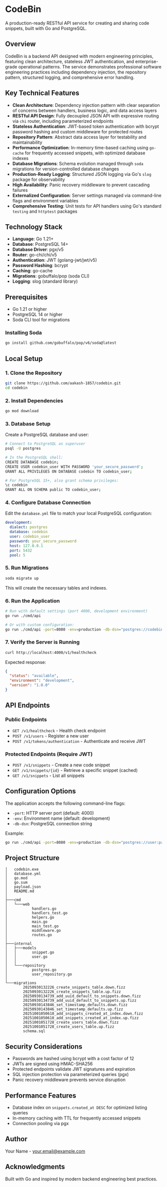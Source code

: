 # CodeBin

A production-ready RESTful API service for creating and sharing code snippets, built with Go and PostgreSQL.

## Overview

CodeBin is a backend API designed with modern engineering principles, featuring clean architecture, stateless JWT authentication, and enterprise-grade operational patterns. The service demonstrates professional software engineering practices including dependency injection, the repository pattern, structured logging, and comprehensive error handling.

## Key Technical Features

- **Clean Architecture**: Dependency injection pattern with clear separation of concerns between handlers, business logic, and data access layers
- **RESTful API Design**: Fully decoupled JSON API with expressive routing via `chi` router, including parameterized endpoints
- **Stateless Authentication**: JWT-based token authentication with bcrypt password hashing and custom middleware for protected routes
- **Repository Pattern**: Abstract data access layer for testability and maintainability
- **Performance Optimization**: In-memory time-based caching using `go-cache` for frequently accessed snippets, with optimized database indexes
- **Database Migrations**: Schema evolution managed through `soda` migrations for version-controlled database changes
- **Production-Ready Logging**: Structured JSON logging via Go's `slog` package for observability
- **High Availability**: Panic recovery middleware to prevent cascading failures
- **Externalized Configuration**: Server settings managed via command-line flags and environment variables
- **Comprehensive Testing**: Unit tests for API handlers using Go's standard `testing` and `httptest` packages

## Technology Stack

- **Language**: Go 1.21+
- **Database**: PostgreSQL 14+
- **Database Driver**: pgx/v5
- **Router**: go-chi/chi/v5
- **Authentication**: JWT (golang-jwt/jwt/v5)
- **Password Hashing**: bcrypt
- **Caching**: go-cache
- **Migrations**: gobuffalo/pop (soda CLI)
- **Logging**: slog (standard library)

## Prerequisites

- Go 1.21 or higher
- PostgreSQL 14 or higher
- Soda CLI tool for migrations

### Installing Soda

```bash
go install github.com/gobuffalo/pop/v6/soda@latest
```

## Local Setup

### 1. Clone the Repository

```bash
git clone https://github.com/aakash-1857/codebin.git
cd codebin
```

### 2. Install Dependencies

```bash
go mod download
```

### 3. Database Setup

Create a PostgreSQL database and user:

```bash
# Connect to PostgreSQL as superuser
psql -U postgres

# In the PostgreSQL shell:
CREATE DATABASE codebin;
CREATE USER codebin_user WITH PASSWORD 'your_secure_password';
GRANT ALL PRIVILEGES ON DATABASE codebin TO codebin_user;

# For PostgreSQL 15+, also grant schema privileges:
\c codebin
GRANT ALL ON SCHEMA public TO codebin_user;
```

### 4. Configure Database Connection

Edit the `database.yml` file to match your local PostgreSQL configuration:

```yaml
development:
  dialect: postgres
  database: codebin
  user: codebin_user
  password: your_secure_password
  host: 127.0.0.1
  port: 5432
  pool: 5
```

### 5. Run Migrations

```bash
soda migrate up
```

This will create the necessary tables and indexes.

### 6. Run the Application

```bash
# Run with default settings (port 4000, development environment)
go run ./cmd/api

# Or with custom configuration:
go run ./cmd/api -port=8080 -env=production -db-dsn="postgres://codebin_user:your_password@localhost/codebin"
```

### 7. Verify the Server is Running

```bash
curl http://localhost:4000/v1/healthcheck
```

Expected response:
```json
{
  "status": "available",
  "environment": "development",
  "version": "1.0.0"
}
```

## API Endpoints

### Public Endpoints

- `GET /v1/healthcheck` - Health check endpoint
- `POST /v1/users` - Register a new user
- `POST /v1/tokens/authentication` - Authenticate and receive JWT

### Protected Endpoints (Require JWT)

- `POST /v1/snippets` - Create a new code snippet
- `GET /v1/snippets/{id}` - Retrieve a specific snippet (cached)
- `GET /v1/snippets` - List all snippets

## Configuration Options

The application accepts the following command-line flags:

- `-port`: HTTP server port (default: 4000)
- `-env`: Environment name (default: development)
- `-db-dsn`: PostgreSQL connection string

Example:
```bash
go run ./cmd/api -port=8080 -env=production -db-dsn="postgres://user:pass@localhost/codebin"
```



## Project Structure

```
│   codebin.exe
│   database.yml
│   go.mod
│   go.sum
│   payload.json
│   README.md
│
├───cmd
│   └───web
│           handlers.go
│           handlers_test.go
│           helpers.go
│           main.go
│           main_test.go
│           middleware.go
│           routes.go
│
├───internal
│   ├───models
│   │       snippet.go
│   │       user.go
│   │
│   └───repository
│           postgres.go
│           user_repository.go
│
└───migrations
        20250930132226_create_snippets_table.down.fizz
        20250930132226_create_snippets_table.up.fizz
        20250930134739_add_uuid_default_to_snippets.down.fizz
        20250930134739_add_uuid_default_to_snippets.up.fizz
        20250930143846_set_timestamp_defaults.down.fizz
        20250930143846_set_timestamp_defaults.up.fizz
        20251001050610_add_snippets_created_at_index.down.fizz
        20251001050610_add_snippets_created_at_index.up.fizz
        20251001051728_create_users_table.down.fizz
        20251001051728_create_users_table.up.fizz
        schema.sql
```

## Security Considerations

- Passwords are hashed using bcrypt with a cost factor of 12
- JWTs are signed using HMAC-SHA256
- Protected endpoints validate JWT signatures and expiration
- SQL injection protection via parameterized queries (pgx)
- Panic recovery middleware prevents service disruption

## Performance Features

- Database index on `snippets.created_at DESC` for optimized listing queries
- In-memory caching with TTL for frequently accessed snippets
- Connection pooling via pgx


## Author

Your Name - [your.email@example.com](mailto:akh.kashi.g@protonmail.com)

## Acknowledgments

Built with Go and inspired by modern backend engineering best practices.